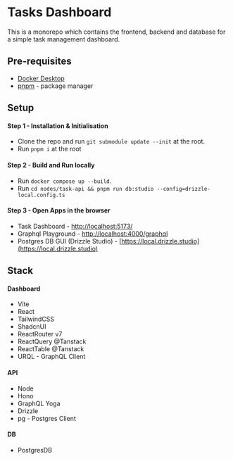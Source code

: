 # Tasks Dashboard

This is a monorepo which contains the frontend, backend and database for a simple task management dashboard.

## Pre-requisites

- [Docker Desktop](https://www.docker.com/products/docker-desktop/)
- [pnpm](https://pnpm.io/) - package manager

## Setup

#### Step 1 - Installation & Initialisation

- Clone the repo and run `git submodule update --init` at the root.
- Run `pnpm i` at the root

#### Step 2 - Build and Run locally

- Run `docker compose up --build`.
- Run `cd nodes/task-api && pnpm run db:studio --config=drizzle-local.config.ts`

#### Step 3 - Open Apps in the browser

- Task Dashboard - [http://localhost:5173/](http://localhost:5173/)
- Graphql Playground - [http://localhost:4000/graphql](http://localhost:4000/graphql)
- Postgres DB GUI (Drizzle Studio) - [https://local.drizzle.studio](https://local.drizzle.studio)

## Stack

#### Dashboard

- Vite
- React
- TailwindCSS
- ShadcnUI
- ReactRouter v7
- ReactQuery @Tanstack
- ReactTable @Tanstack
- URQL - GraphQL Client

#### API

- Node
- Hono
- GraphQL Yoga
- Drizzle
- pg - Postgres Client

#### DB

- PostgresDB
